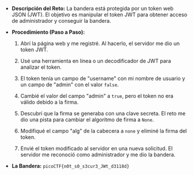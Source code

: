- **Descripción del Reto:** La bandera está protegida por un token web JSON (JWT). El objetivo es manipular el token JWT para obtener acceso de administrador y conseguir la bandera.
    
- **Procedimiento (Paso a Paso):**
    
    1. Abrí la página web y me registré. Al hacerlo, el servidor me dio un token JWT.
        
    2. Usé una herramienta en línea o un decodificador de JWT para analizar el token.
        
    3. El token tenía un campo de "username" con mi nombre de usuario y un campo de "admin" con el valor `false`.
        
    4. Cambié el valor del campo "admin" a `true`, pero el token no era válido debido a la firma.
        
    5. Descubrí que la firma se generaba con una clave secreta. El reto me dio una pista para cambiar el algoritmo de firma a `None`.
        
    6. Modifiqué el campo "alg" de la cabecera a `none` y eliminé la firma del token.
        
    7. Envié el token modificado al servidor en una nueva solicitud. El servidor me reconoció como administrador y me dio la bandera.
        
- **La Bandera:** `picoCTF{n0t_s0_s3cur3_JWt_d3118d}`